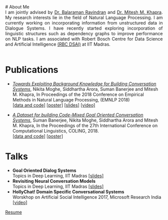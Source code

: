 <head>
<title> Nikita Moghe </title>

</head>
# About Me
<div style = "text-align: justify"> I am jointly advised by <a href="http://www.cse.iitm.ac.in/~ravi/">Dr. Balaraman Ravindran</a> and <a href="http://www.cse.iitm.ac.in/~miteshk/">Dr. Mitesh M. Khapra</a>. My research interests lie in the field of Natural Language Processing. I am currently working on incorporating information from unstructured data in Dialogue Systems. I have recently started exploring incorporation of linguistic structures such as dependency graphs to improve performance on NLP tasks. 
I am associated with Robert Bosch Centre for Data Science and Artificial Intelligence <a href="http://www.cse.iitm.ac.in/~ravi/">(RBC DSAI)</a> at IIT Madras. 
</div>
</br>

# Publications
* [*Towards Exploiting Background Knowledge for Building Conversation Systems*](https://aclanthology.coli.uni-saarland.de/papers/D18-1255/d18-1255), Nikita Moghe, Siddhartha Arora, Suman Banerjee and Mitesh M. Khapra, In Proceedings of the 2018 Conference on Empirical Methods in Natural Language Processing, (EMNLP 2018)<br/>
[[data and code]](https://github.com/nikitacs16/Holl-E) [[poster]](https://drive.google.com/open?id=18qv64o8MW2NmuJCU9AVPryEMaBc4ntga) [[slides]](https://docs.google.com/presentation/d/15C8sV26mHTHHauZ-Lx6w2ApFXutCiDjEpU3ZSGUFpGo/edit#slide=id.p) [[video]](https://vimeo.com/305939688)


* [*A Dataset for building Code-Mixed Goal Oriented Conversation Systems*](https://aclanthology.coli.uni-saarland.de/papers/C18-1319/c18-1319), Suman Banerjee, Nikita Moghe, Siddhartha Arora and Mitesh M. Khapra, In the Proceedings of the 27th International Conference on Computational Linguistics, COLING, 2018. <br/> [[data and code]](https://github.com/sumanbanerjee1/Code-Mixed-Dialog) [[poster]](https://drive.google.com/open?id=1KDNyjtYuDL4CveNlOVOJaoQxbHniu-G4)

# Talks
* **Goal Oriented Dialog Systems**  <br/>
Topics in Deep Learning, IIT Madras [[slides]](https://drive.google.com/open?id=18KtQ_RMxBdeO9k2BXdd8oGF9WVZK6lTE)
* **Revisiting Neural Conversation Models** <br/>
Topics in Deep Learning, IIT Madras [[slides]](https://drive.google.com/open?id=16KLkTsdb77imOcOKR--LOqTkRhBN7AUi)
* **HollyChat! Domain Specific Conversational Systems** <br/>
 Worskhop on Artificial Social Intelligence 2017, Microsoft Research India [[video]](https://www.microsoft.com/en-us/research/video/hollychat-domain-specific-conversational-agents)


[Resume](https://drive.google.com/open?id=1ZCHX2NQiucff56k4PdJSEKFeP5iR4ajI)
